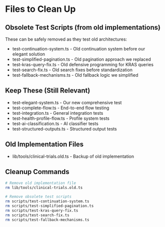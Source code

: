 # Files to Clean Up

## Obsolete Test Scripts (from old implementations)
These can be safely removed as they test old architectures:

- test-continuation-system.ts - Old continuation system before our elegant solution
- test-simplified-pagination.ts - Old pagination approach we replaced
- test-kras-query-fix.ts - Old defensive programming for KRAS queries
- test-search-fix.ts - Old search fixes before standardization
- test-fallback-mechanisms.ts - Old fallback logic we simplified

## Keep These (Still Relevant)
- test-elegant-system.ts - Our new comprehensive test
- test-complete-flow.ts - End-to-end flow testing
- test-integration.ts - General integration tests
- test-health-profile-flow.ts - Profile system tests
- test-ai-classification.ts - AI classifier tests
- test-structured-outputs.ts - Structured output tests

## Old Implementation Files
- lib/tools/clinical-trials.old.ts - Backup of old implementation

## Cleanup Commands
```bash
# Remove old implementation file
rm lib/tools/clinical-trials.old.ts

# Remove obsolete test scripts
rm scripts/test-continuation-system.ts
rm scripts/test-simplified-pagination.ts
rm scripts/test-kras-query-fix.ts
rm scripts/test-search-fix.ts
rm scripts/test-fallback-mechanisms.ts
```